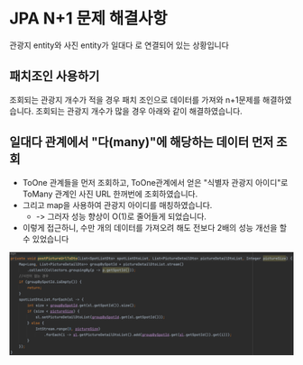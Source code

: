 
# JPA N+1 문제 해결사항


관광지 entity와 사진 entity가 일대다 로 연결되어 있는 상황입니다

## 패치조인 사용하기

조회되는 관광지 개수가 적을 경우 패치 조인으로 데이터를 가져와 n+1문제를 해결하였습니다.
조회되는 관광지 개수가 많을 경우 아래와 같이 해결하였습니다.

## 일대다 관계에서 "다(many)"에 해당하는 데이터 먼저 조회
 
 - ToOne 관계들을 먼저 조회하고, ToOne관계에서 얻은 "식별자 관광지 아이디"로 ToMany 관계인 사진 URL 한꺼번에 조회하였습니다.
- 그리고 map을 사용하여 관광지 아이디를 매칭하였습니다. 
	- -> 그러자 성능 향상이 O(1)로 줄어들게 되었습니다.
- 이렇게 접근하니, 수만 개의 데이터를 가져오려 해도 전보다 2배의 성능 개선을 할 수 있었습니다

![](./img/collectionPagingEx1.png)

